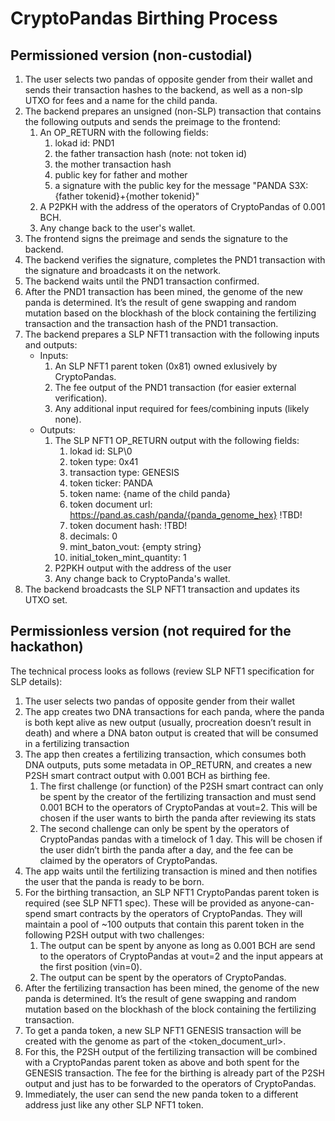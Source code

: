 # CryptoPandas Birthing Process

## Permissioned version (non-custodial)
1. The user selects two pandas of opposite gender from their wallet and sends their transaction hashes to the backend, as well as a non-slp UTXO for fees and a name for the child panda.
2. The backend prepares an unsigned (non-SLP) transaction that contains the following outputs and sends the preimage to the frontend:
    1. An OP_RETURN with the following fields:
        1. lokad id: PND1
        2. the father transaction hash (note: not token id)
        3. the mother transaction hash
        4. public key for father and mother
        5. a signature with the public key for the message "PANDA S3X:{father tokenid}+{mother tokenid}"
    2. A P2PKH with the address of the operators of CryptoPandas of 0.001 BCH.
    3. Any change back to the user's wallet.
3. The frontend signs the preimage and sends the signature to the backend.
4. The backend verifies the signature, completes the PND1 transaction with the signature and broadcasts it on the network.
5. The backend waits until the PND1 transaction confirmed.
6. After the PND1 transaction has been mined, the genome of the new panda is determined. It’s the result of gene swapping and random mutation based on the blockhash of the block containing the fertilizing transaction and the transaction hash of the PND1 transaction.
7. The backend prepares a SLP NFT1 transaction with the following inputs and outputs:
    * Inputs:
        1. An SLP NFT1 parent token (0x81) owned exlusively by CryptoPandas.
        2. The fee output of the PND1 transaction (for easier external verification).
        3. Any additional input required for fees/combining inputs (likely none).
    * Outputs:
        1. The SLP NFT1 OP_RETURN output with the following fields:
            1. lokad id: SLP\0
            2. token type: 0x41
            3. transaction type: GENESIS
            4. token ticker: PANDA
            5. token name: {name of the child panda}
            6. token document url: https://pand.as.cash/panda/{panda_genome_hex} !TBD!
            7. token document hash: !TBD!
            8. decimals: 0
            9. mint_baton_vout: {empty string}
            10. initial_token_mint_quantity: 1
        2. P2PKH output with the address of the user
        3. Any change back to CryptoPanda's wallet.
8. The backend broadcasts the SLP NFT1 transaction and updates its UTXO set.

## Permissionless version (not required for the hackathon)

The technical process looks as follows (review SLP NFT1 specification for SLP details):
1. The user selects two pandas of opposite gender from their wallet
2. The app creates two DNA transactions for each panda, where the panda is both kept alive as new output (usually, procreation doesn’t result in death) and where a DNA baton output is created that will be consumed in a fertilizing transaction
3. The app then creates a fertilizing transaction, which consumes both DNA outputs, puts some metadata in OP_RETURN, and creates a new P2SH smart contract output with 0.001 BCH as birthing fee.
    1. The first challenge (or function) of the P2SH smart contract can only be spent by the creator of the fertilizing transaction and must send 0.001 BCH to the operators of CryptoPandas at vout=2. This will be chosen if the user wants to birth the panda after reviewing its stats
    2. The second challenge can only be spent by the operators of CryptoPandas pandas with a timelock of 1 day. This will be chosen if the user didn’t birth the panda after a day, and the fee can be claimed by the operators of CryptoPandas.
4. The app waits until the fertilizing transaction is mined and then notifies the user that the panda is ready to be born.
5. For the birthing transaction, an SLP NFT1 CryptoPandas parent token is required (see SLP NFT1 spec). These will be provided as anyone-can-spend smart contracts by the operators of CryptoPandas. They will maintain a pool of ~100 outputs that contain this parent token in the following P2SH output with two challenges:
    1. The output can be spent by anyone as long as 0.001 BCH are send to the operators of CryptoPandas at vout=2 and the input appears at the first position (vin=0).
    2. The output can be spent by the operators of CryptoPandas.
6. After the fertilizing transaction has been mined, the genome of the new panda is determined. It’s the result of gene swapping and random mutation based on the blockhash of the block containing the fertilizing transaction.
7. To get a panda token, a new SLP NFT1 GENESIS transaction will be created with the genome as part of the <token_document_url>.
8. For this, the P2SH output of the fertilizing transaction will be combined with a CryptoPandas parent token as above and both spent for the GENESIS transaction. The fee for the birthing is already part of the P2SH output and just has to be forwarded to the operators of CryptoPandas.
9. Immediately, the user can send the new panda token to a different address just like any other SLP NFT1 token.
